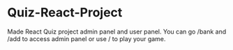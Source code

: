 # Quiz-React-Project
Made React Quiz project admin panel and user panel. You can go /bank and /add to access admin panel or use /  to play your game.
